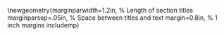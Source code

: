 \newgeometry{marginparwidth=1.2in,     % Length of section titles
            marginparsep=.05in,       % Space between titles and text
            margin=0.8in,               % 1 inch margins
            includemp}


